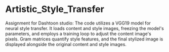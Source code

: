 # Artistic_Style_Transfer
Assignment for Dashtoon studio:
The code utilizes a VGG19 model for neural style transfer. It loads content and style images, freezing the model's parameters, and employs a training loop to adjust the content image's pixels. Gram matrices quantify style features, and the final stylized image is displayed alongside the original content and style images.
